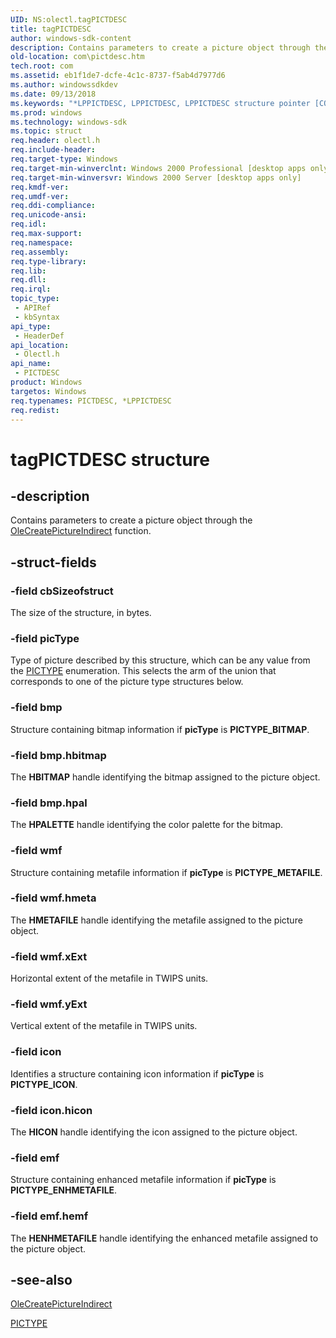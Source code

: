 ```yaml
---
UID: NS:olectl.tagPICTDESC
title: tagPICTDESC
author: windows-sdk-content
description: Contains parameters to create a picture object through the OleCreatePictureIndirect function.
old-location: com\pictdesc.htm
tech.root: com
ms.assetid: eb1f1de7-dcfe-4c1c-8737-f5ab4d7977d6
ms.author: windowssdkdev
ms.date: 09/13/2018
ms.keywords: "*LPPICTDESC, LPPICTDESC, LPPICTDESC structure pointer [COM], PICTDESC, PICTDESC structure [COM], _ctrl_PICTDESC, com.pictdesc, olectl/LPPICTDESC, olectl/PICTDESC, tagPICTDESC"
ms.prod: windows
ms.technology: windows-sdk
ms.topic: struct
req.header: olectl.h
req.include-header: 
req.target-type: Windows
req.target-min-winverclnt: Windows 2000 Professional [desktop apps only]
req.target-min-winversvr: Windows 2000 Server [desktop apps only]
req.kmdf-ver: 
req.umdf-ver: 
req.ddi-compliance: 
req.unicode-ansi: 
req.idl: 
req.max-support: 
req.namespace: 
req.assembly: 
req.type-library: 
req.lib: 
req.dll: 
req.irql: 
topic_type:
 - APIRef
 - kbSyntax
api_type:
 - HeaderDef
api_location:
 - Olectl.h
api_name:
 - PICTDESC
product: Windows
targetos: Windows
req.typenames: PICTDESC, *LPPICTDESC
req.redist: 
---
```


# tagPICTDESC structure


## -description


Contains parameters to create a picture object through the <a href="https://msdn.microsoft.com/fb021348-07d4-4974-a71e-abb1b8d760c4">OleCreatePictureIndirect</a> function.


## -struct-fields




### -field cbSizeofstruct

The size of the structure, in bytes.


### -field picType

Type of picture described by this structure, which can be any value from the <a href="https://msdn.microsoft.com/79f10687-f0eb-4b5e-a1a9-9186dbd0b51f">PICTYPE</a> enumeration. This selects the arm of the union that corresponds to one of the picture type structures below.


### -field bmp

Structure containing bitmap information if <b>picType</b> is <b>PICTYPE_BITMAP</b>.


### -field bmp.hbitmap

The <b>HBITMAP</b> handle identifying the bitmap assigned to the picture object.


### -field bmp.hpal

The <b>HPALETTE</b> handle identifying the color palette for the bitmap.


### -field wmf

Structure containing metafile information if <b>picType</b> is <b>PICTYPE_METAFILE</b>.


### -field wmf.hmeta

The <b>HMETAFILE</b> handle identifying the metafile assigned to the picture object.


### -field wmf.xExt

Horizontal extent of the metafile in TWIPS units.


### -field wmf.yExt

Vertical extent of the metafile in TWIPS units.


### -field icon

Identifies a structure containing icon information if <b>picType</b> is <b>PICTYPE_ICON</b>.


### -field icon.hicon

The <b>HICON</b> handle identifying the icon assigned to the picture object.


### -field emf

Structure containing enhanced metafile information if <b>picType</b> is <b>PICTYPE_ENHMETAFILE</b>.


### -field emf.hemf

The <b>HENHMETAFILE</b> handle identifying the enhanced metafile assigned to the picture object.


## -see-also




<a href="https://msdn.microsoft.com/fb021348-07d4-4974-a71e-abb1b8d760c4">OleCreatePictureIndirect</a>



<a href="https://msdn.microsoft.com/79f10687-f0eb-4b5e-a1a9-9186dbd0b51f">PICTYPE</a>
 

 

